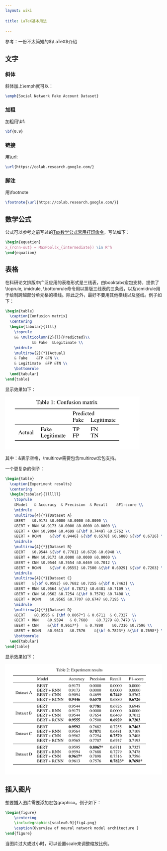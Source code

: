 ```yaml
---
layout: wiki

title: LaTeX基本用法

---
```


参考：一份不太简短的$\LaTeX$介绍

## 文字

### 斜体

斜体加上\emph就可以：

```latex
\emph{Social Network Fake Account Dataset}
```

### 加粗

加粗用\bf:

```latex
\bf{0.9}
```

### 链接

用\url:

```latex
\url{https://colab.research.google.com/}
```

### 脚注

用\footnote

```latex
\footnote{\url{https://colab.research.google.com/}}
```

## 数学公式

公式可以参考之前写过的[Tex数学公式常用打印命令](https://weownthenight.github.io/wiki/TeX%E6%95%B0%E5%AD%A6%E5%85%AC%E5%BC%8F%E5%B8%B8%E7%94%A8%E6%89%93%E5%8D%B0%E5%91%BD%E4%BB%A4/)。写法如下：

```latex
\begin{equation}
x_{rcnn-out} = MaxPool(x_{intermediate}) \in R^h
\end{equation}
```

## 表格

在科研论文排版中广泛应用的表格形式是三线表，由booktabs宏包支持，提供了\toprule, \midrule, \bottomrule命令用以排版三线表的三条线，以及\cmidrule用于绘制跨越部分单元格的横线。除此之外，最好不要用其他横线以及竖线。例子如下：

```latex
\begin{table}
  \caption{Confusion matrix}
  \centering
  \begin{tabular}{llll}
    \toprule
    && \multicolumn{2}{l}{Predicted}\\
            && Fake  &Legitimate \\
    \midrule
    \multirow{2}{*}{Actual}
    & Fake    &TP &FN \\
    & Legitimate  &FP &TN \\
    \bottomrule
  \end{tabular}
\end{table}
```

显示效果如下：

![image-20211027152852617](images/posts/2021102801.png)

其中：&表示空格，\multirow需要包含multirow宏包支持。

一个更复杂的例子：

```latex
\begin{table}
  \caption{Experiment results}
  \centering
  \begin{tabular}{llllll}
    \toprule
    &Model   & Accuracy  & Precision  & Recall    &F1-score \\
    \midrule
    \multirow{4}{*}{Dataset A}
    &BERT   &0.9173 &0.0000 &0.0000 &0.0000 \\
    &BERT + RNN &0.9173 &0.0000 &0.0000 &0.0000 \\
    &BERT + CNN &0.9094 &0.4699 &{\bf 0.7449} &0.5762 \\
    &BERT + RCNN    &{\bf 0.9446} &{\bf 0.6578} &0.6880 &{\bf 0.6726} \\
    \midrule
    \multirow{4}{*}{Dataset B}
    &BERT   &0.9544 &{\bf 0.7781} &0.6726 &0.6948 \\
    &BERT + RNN &0.9173 &0.0000 &0.0000 &0.0000 \\
    &BERT + CNN &0.9544 &0.7654 &0.6469 &0.7012 \\
    &BERT + RCNN    &{\bf 0.9555} &0.7500 &{\bf 0.6929} &{\bf 0.7203} \\
    \midrule
    \multirow{4}{*}{Dataset C}
    &BERT   &{\bf 0.9592} &0.7682 &0.7255 &{\bf 0.7463} \\
    &BERT + RNN &0.9564 &{\bf 0.7871} &0.6481 &0.7109 \\
    &BERT + CNN &0.9562 &0.7254 &{\bf 0.7570} &0.7408 \\
    &BERT + RCNN    &0.9565 &0.7707 &0.6747 &0.7195 \\
    \midrule
    \multirow{4}{*}{Dataset D}
    &BERT    &0.9595 & {\bf 0.8067*} & 0.6711  & 0.7327  \\
    &BERT + RNN    &0.9594   & 0.7688    &0.7279 &0.7478 \\
    &BERT + CNN    &{\bf 0.9617*}   & 0.7898    &0.7316 &0.7596 \\
    &BERT + RCNN   &0.9613   &0.7576    &{\bf 0.7823*} &{\bf 0.7698*} \\
    \bottomrule
  \end{tabular}
\end{table}
```

显示效果如下：

![image-20211027153822839](images/posts/2021102802.png)

## 插入图片

想要插入图片需要添加宏包graphicx。例子如下：

```latex
\begin{figure}
    \centering
    \includegraphics[scale=0.9]{fig4.png}
    \caption{Overview of neural network model architecture }
\end{figure}
```

当图片过大或过小时，可以设置scale来调整缩放比例。







